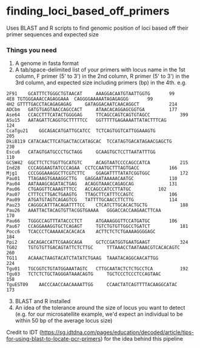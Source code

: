 # finding_loci_based_off_primers
Uses BLAST and R scripts to find genomic position of loci based off their primer sequences and expected size

### Things you need
1. A genome in fasta format
2. A tab/space-delimited list of your primers with locus name in the 1st column, F primer (5' to 3') in the 2nd column, R primer (5' to 3') in the 3rd column, and expected size including primers (bp) in the 4th. e.g.
```
2F91	GCATTTCTGGGCTGTAACAT	 AAAGGACAATGTAATTGGTG 		99
4E8	TGTGGGAAACCAGAGGAAA	 CAGGGGAAAAATAGAGAGGG 		99
4H2	GTTTTGACCTACAGAGAGAG	 GATAGGACAATCAACAGGCT 			214
ADCbm	GATGTGAGTAACCAGCCACT	 ATAACACAGGAGCGGTGA 		177
Ase64	CCACCTTTCATACTGGGGAG	 TTCAGCCAGTCAGTGTAGCC 			399
ASu15	AATAGATTCAGGTGCTTTTTCC	 GGTTTTTGAGAAAATTATACTTTCAG 			124
CcaTgu21	GGCAGACATGATTGCATCC	 TCTCAGTGGTCATTGGAAAGTG 			205
DkiB119	CATACAACTTCATGACTACCATAGCAC	 TCCATAGTGACATAGAACGAGCTG 			230
Escu6	CATAGTGATGCCCTGCTAGG	 GCAAGTGCTCCTTAATATTTGG 			110
GCSW42	GGCTTCTCTGGTTGCATGTC	 ACAGTAATCCCCAGCCATCA 			215
Ind28	CCCAGGAAGTATCCCAGAA	 CCTCCAATGCTTTAGTGACC 			166
Mjg1	CCCGGGAAAGGCTTCGTCTTC	 GGAGATTTTATATCGGTGGC 			172
Pau01	TTAGAAGTGAAAGGCTTG	 GAGGAATAAAAACAATGC 			110
Pau04	AATAAAGCAGATACTGAG	 ACAGGTAAACCAGAGCAG 			131
Pau06	CTGAGGTTCAAAGTTTCC	 ACCAGCCATCCTTATGC 			102
Pau07	CTTTCCTTGACTGAAGTG	 TTAGCTTCATTTCCAGTC 			106
Pau09	ATGATGTAGTCAGAGTCG	 TATTTTGCAACCTTCTTG 			114
Pau23	CAGGGCATTTACAGATTTTCC	 CTCATCTTGCACACTGCTG 			188
Pau26	AAATTACTACAGTGTTACGGTGAAAA	 GGGACCACCAAGAACTTCAA 			170
Pau66	TGGGCCAGTTTATACCCTCT	 ATGAAAGGGTTCCATGATGC 		106
Pau67	CCAGGAAAGGTGCTCAGAGT	 TGTCTGTGTTGGCCTGATCT 			181
Pocc6	TCACCCTCAAAAACACACACA	 ACTTCTCTCTGAAAAGGGGAGC 			184
Ppi2	CACAGACCATTCGAAGCAGA	 GCTCCGATGGTGAATGAAGT 			324
TG02	TGTGTGTTGACAGTATTCTCTTGC	 TTTAAACCTAATAAACGTCACACAGTC 			260
TG11	ACAAACTAAGTACATCTATATCTGAAG	 TAAATACAGGCAACATTGG 			224
Tgu01	TGCGGTCTGTATGGAAATAGTC	 CTTGCAATACTCTCTGCCTCA 			192
Tgu03	TCTCTCTGCTAGGGATAAACAGTG	 TGCTCCCTCCCTCCAGTAAC 			158
TguEST09	AACCCAACCAACAAAATTGG	 CCAACTATCAGTTTTACAAGGCATAC 			173
```
3. BLAST and R installed
4. An idea of the tolerance around the size of locus you want to detect (e.g. for our microsatellite example, we'd expect an individual to be within 50 bp of the average locus size)


Credit to IDT (https://sg.idtdna.com/pages/education/decoded/article/tips-for-using-blast-to-locate-pcr-primers) for the idea behind this pipeline
